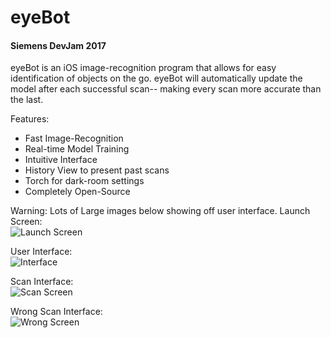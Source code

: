 # eyeBot
#### Siemens DevJam 2017

eyeBot is an iOS image-recognition program that allows for easy identification of objects on the go. eyeBot will automatically update the model after each successful scan-- making every scan more accurate than the last.

Features:

* Fast Image-Recognition
* Real-time Model Training
* Intuitive Interface
* History View to present past scans
* Torch for dark-room settings
* Completely Open-Source

Warning: Lots of Large images below showing off user interface.
Launch Screen:  
![Launch Screen](http://i.imgur.com/S1U8nGz.jpg)  

User Interface:  
![Interface](http://i.imgur.com/LwoMdO4.jpg) 

Scan Interface:   
![Scan Screen](http://i.imgur.com/DZ8aKBX.jpg)

Wrong Scan Interface:  
![Wrong Screen](http://i.imgur.com/Hovltts.jpg)
